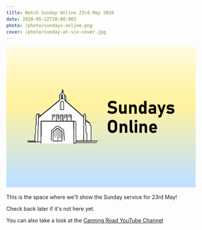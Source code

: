 ```yaml
---
title: Watch Sunday Online 23rd May 2020
date: 2020-05-22T20:00:00Z
photo: /photo/sundays-online.png
cover: /photo/sunday-at-six-cover.jpg
---
```


![Sundays Online Logo](/photo/sundays-online.png)

This is the space where we'll show the Sunday service for 23rd May!

Check back later if it's not here yet.

You can also take a look at the [Canning Road YouTube Channel](
https://www.youtube.com/channel/UCLlyMMvV26OndAy_ep7gv4A)
